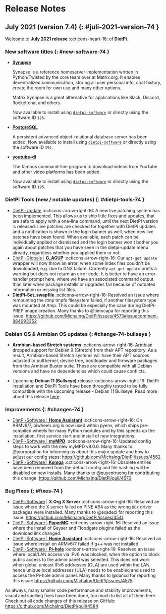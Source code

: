 # Release Notes

## July 2021 (version 7.4) {: #juli-2021-version-74 }

Welcome to **July 2021 release** :octicons-heart-16: of **DietPi**.

### New software titles {: #new-software-74 }

- [**Synapse**](../../software/social/#synapse)

    Synapse is a reference homeserver implementation written in Python/Twisted by the core team over at Matrix.org. It enables decentralized communication, storing all user personal info, chat history, create the room for own use and many other options.

    Matrix Synapse is a great alternative for applications like Slack, Discord, Rocket.chat and others.

    Now available to install using [`dietpi-software`](../../dietpi_tools/#dietpi-software) or directly using the software ID `125`.

- [**PostgreSQL**](../../software/databases/#postgresql)

    A persistent advanced object-relational database server has been added. Now available to install using [`dietpi-software`](../../dietpi_tools/#dietpi-software) or directly using the software ID `194`.

- [**youtube-dl**](../../software/bittorrent/#youtube-dl)

    The famous command-line program to download videos from YouTube and other video platforms has been added.

    Now available to install using [`dietpi-software`](../../dietpi_tools/#dietpi-software) or directly using the software ID `195`.

### DietPi Tools (new / notable updates) {: #dietpi-tools-74 }

- [DietPi-Update](../../dietpi_tools/#dietpi-update) :octicons-arrow-right-16: A new live patching system has been implemented. This allows us to ship little fixes and updates, that are safe to apply with a one-line command, until the next DietPi version is released. Live patches are checked for together with DietPi updates and a notification is shown in the login banner as well, when new live patches have been found. When available, each patch can be individually applied or dismissed and the login banner won't bother you again about patches that you have seen in the dietpi-update menu already, regardless whether you applied them or not.
- [DietPi-Globals | **G_AGUP**](../../dietpi_tools/#useful-dietpi-shell-functions) :octicons-arrow-right-16: Our `apt-get update` wrapper will now throw an error, when some index files couldn't be downloaded, e.g. due to DNS failure. Currently `apt-get update` prints a warning but does not return an error code. It is better to have an error handler prompt here, where we have an associated command output, than later when package installs or upgrades fail because of outdated information or missing list files.
- **DietPi-Set_swapfile** :octicons-arrow-right-16: Resolved an issue where remounting the /tmp tmpfs filesystem failed, if another filesystem type was mounted at /tmp. This could be especially the case during DietPi-PREP image creation. Many thanks to @timocapa for reporting this issue: <https://github.com/MichaIng/DietPi/issues/4573#issuecomment-884993352>

### Debian OS & Armbian OS updates {: #change-74-bullseye }

- **Armbian-based Stretch systems** :octicons-arrow-right-16: [Armbian](https://www.armbian.com/) dropped support for Debian 9 (Stretch) from their APT repository. As a result, Armbian-based Stretch systems will have their APT sources adjusted to pull kernel, device tree, bootloader and firmware packages from the Armbian Buster suite. These are compatible with all Debian versions and have no dependencies which could cause conflicts.

- Upcoming **Debian 11 (Bullseye)** release :octicons-arrow-right-16: DietPi installation and DietPi Tools have been throughly tested to be fully compatible with the upcoming release - Debian 11 Bullseye. Read more about this release [here](https://www.debian.org/releases/bullseye/releasenotes).

### Improvements {: #changes-74 }

- [DietPi-Software | **Home Assistant**](../../software/home_automation/#home-assistant) :octicons-arrow-right-16: On ARMv6/7, piwheels.org is now used within pyenv, which ships pre-compiled wheels for many Python modules and by this speeds up the installation, first service start and install of new integrations.
- [DietPi-Software | **myMPD**](../../software/media/#mympd) :octicons-arrow-right-16: Updated config steps to work with the new myMPD v8.0.0. Many thanks to @jcorporation for informing us about this major update and how to adjust our config steps: <https://github.com/MichaIng/DietPi/issues/4562>
- [DietPi-Software | **Komga**](../../software/media/#komga) :octicons-arrow-right-16: Obsolete entries have been removed from the default config and file hashing will be disabled on new installs. Many thanks to @quyentruong for contributing this change: <https://github.com/MichaIng/DietPi/pull/4570>

### Bug Fixes {: #fixes-74 }

- [DietPi-Software](../../software/) | **X.Org X Server** :octicons-arrow-right-16: Resolved an issue where the X server failed on PINE A64 as the wrong `DDX` driver packages were installed. Many thanks to @exadeci for reporting this issue: <https://github.com/MichaIng/DietPi/issues/4541>
- [DietPi-Software | **PaperMC**](../../software/gaming/#papermc) :octicons-arrow-right-16: Resolved an issue where the install of Geyser and Floodgate plugins failed as the download link changed.
- [DietPi-Software | **Home Assistant**](../../software/home_automation/#home-assistant) :octicons-arrow-right-16: Resolved an issue where install on ARMv6/7 failed if g++ was not installed.
- [DietPi-Software | **Pi-hole**](../../software/dns_servers/#pi-hole) :octicons-arrow-right-16: Resolved an issue where local/LAN access via IPv6 was blocked, when the option to block public access to the admin panel was selected. This does not work when global unicast IPv6 addresses (GLA) are used within the LAN, hence unique local addresses (ULA) needs to be enabled and used to access the Pi-hole admin panel. Many thanks to @dunxd for reporting this issue: <https://github.com/MichaIng/DietPi/issues/4575>

As always, many smaller code performance and stability improvements, visual and spelling fixes have been done, too much to list all of them here. Check out all code changes of this release on GitHub: <https://github.com/MichaIng/DietPi/pull/4584>

